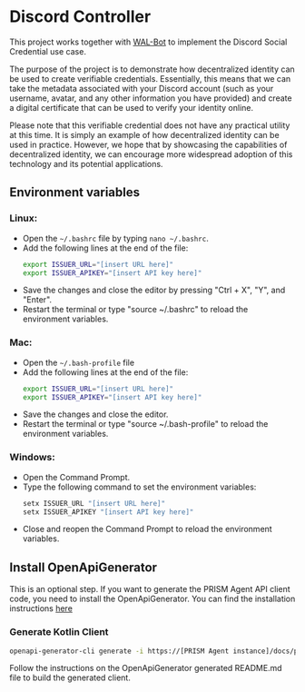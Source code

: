 # Discord Controller

This project works together with [WAL-Bot](https://github.com/roots-id/wal-bot) to implement the Discord Social Credential use case.

The purpose of the project is to demonstrate how decentralized identity can be used to create verifiable credentials. Essentially, this means that we can take the metadata associated with your Discord account (such as your username, avatar, and any other information you have provided) and create a digital certificate that can be used to verify your identity online.

Please note that this verifiable credential does not have any practical utility at this time. It is simply an example of how decentralized identity can be used in practice. However, we hope that by showcasing the capabilities of decentralized identity, we can encourage more widespread adoption of this technology and its potential applications.


## Environment variables

### Linux:

- Open the `~/.bashrc` file by typing `nano ~/.bashrc`.
- Add the following lines at the end of the file:
    ```bash
    export ISSUER_URL="[insert URL here]"
    export ISSUER_APIKEY="[insert API key here]"
    ```
- Save the changes and close the editor by pressing "Ctrl + X", "Y", and "Enter".
- Restart the terminal or type "source ~/.bashrc" to reload the environment variables.

### Mac:

- Open the `~/.bash-profile` file
- Add the following lines at the end of the file:
    ```bash
    export ISSUER_URL="[insert URL here]"
    export ISSUER_APIKEY="[insert API key here]"
    ```
- Save the changes and close the editor.
- Restart the terminal or type "source ~/.bash-profile" to reload the environment variables.

### Windows:

- Open the Command Prompt.
- Type the following command to set the environment variables:
    ```bash
    setx ISSUER_URL "[insert URL here]"
    setx ISSUER_APIKEY "[insert API key here]"
    ```
- Close and reopen the Command Prompt to reload the environment variables.

## Install OpenApiGenerator
This is an optional step. If you want to generate the PRISM Agent API client code, you need to install the OpenApiGenerator. You can find the installation instructions [here](https://openapi-generator.tech/docs/installation/)


### Generate Kotlin Client

```bash
openapi-generator-cli generate -i https://[PRISM Agent instance]/docs/prism-agent/api/openapi-spec.yaml -g kotlin -o c:\Kotlin_API --additional-properties=serializationLibrary=gson
```

Follow the instructions on the OpenApiGenerator generated README.md file to build the generated client.